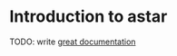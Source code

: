 # Introduction to astar

TODO: write [great documentation](http://jacobian.org/writing/what-to-write/)
